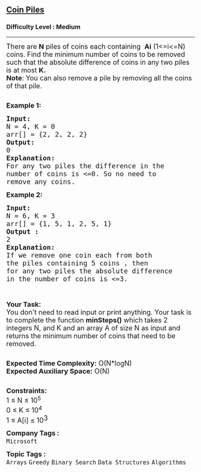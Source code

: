 <h2><a href="https://www.geeksforgeeks.org/problems/coin-piles5152/1">Coin Piles</a></h2><h3>Difficulty Level : Medium</h3><hr><div class="problems_problem_content__Xm_eO"><p><span style="font-size: 18px;">There are <strong>N</strong> piles of coins each containing &nbsp;<strong>Ai</strong> (1&lt;=i&lt;=N) coins. Find the minimum number of coins to be removed such that the absolute difference of coins in any two piles is at most <strong>K.</strong><br><strong>Note</strong>:&nbsp;You can also remove a pile by removing all the coins of that pile.</span></p>
<p><br><span style="font-size: 18px;"><strong>Example 1:</strong></span></p>
<pre><span style="font-size: 18px;"><strong>Input:
</strong>N = 4, K = 0
arr[] = {2, 2, 2, 2}
<strong>Output:
</strong>0
<strong>Explanation:</strong>
</span><span style="font-size: 18px;">For any two piles the difference in the
number of coins is &lt;=0. So no need to
remove any coins.</span> 
</pre>
<div><span style="font-size: 18px;"><strong>Example 2:</strong></span></div>
<pre><span style="font-size: 18px;"><strong>Input:
</strong>N = 6, K = 3
arr[] = {1, 5, 1, 2, 5, 1} 
<strong>Output :</strong>
2</span>
<span style="font-size: 18px;"><strong>Explanation:</strong>
</span><span style="font-size: 18px;">If we remove one coin each from both
the piles containing 5 coins , then
for any two piles the absolute difference
in the number of coins is &lt;=3.</span> 

</pre>
<p><br><span style="font-size: 18px;"><strong>Your Task:&nbsp;&nbsp;</strong><br>You don't need to read input or print anything. Your task is to complete the function <strong>minSteps()</strong>&nbsp;which takes 2 integers N, and K and an array A of size N as input and returns the minimum number of coins that need to be removed.</span></p>
<p><br><span style="font-size: 18px;"><strong>Expected Time Complexity:</strong> O(N*logN)<br><strong>Expected Auxiliary Space:</strong> O(N)</span></p>
<p><br><span style="font-size: 18px;"><strong>Constraints:</strong><br>1 ≤ N ≤ 10<sup>5</sup><br>0 ≤ K ≤ 10<sup>4</sup></span><br><span style="font-size: 18px;">1 ≤ A[i] ≤ 10</span><sup style="font-size: 18px;">3</sup></p></div><p><span style=font-size:18px><strong>Company Tags : </strong><br><code>Microsoft</code>&nbsp;<br><p><span style=font-size:18px><strong>Topic Tags : </strong><br><code>Arrays</code>&nbsp;<code>Greedy</code>&nbsp;<code>Binary Search</code>&nbsp;<code>Data Structures</code>&nbsp;<code>Algorithms</code>&nbsp;